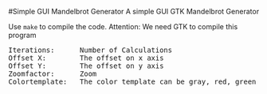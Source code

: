 #Simple GUI Mandelbrot Generator
A simple GUI GTK Mandelbrot Generator  
  
Use `make` to compile the code. Attention: We need GTK to compile this program
<pre>
Iterations:      Number of Calculations
Offset X:        The offset on x axis
Offset Y:        The offset on y axis
Zoomfactor:      Zoom
Colortemplate:   The color template can be gray, red, green or blue
</pre>
